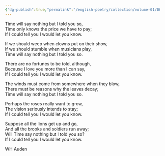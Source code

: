 ```yaml
---
{"dg-publish":true,"permalink":"/english-poetry/collection/volume-01/003-if-i-could-tell-you/"}
---
```




Time will say nothing but I told you so,  
Time only knows the price we have to pay;  
If I could tell you I would let you know.  
  
If we should weep when clowns put on their show,  
If we should stumble when musicians play,  
Time will say nothing but I told you so.  
  
There are no fortunes to be told, although,  
Because I love you more than I can say,  
If I could tell you I would let you know.  
  
The winds must come from somewhere when they blow,  
There must be reasons why the leaves decay;  
Time will say nothing but I told you so.  
  
Perhaps the roses really want to grow,  
The vision seriously intends to stay;  
If I could tell you I would let you know.  
  
Suppose all the lions get up and go,  
And all the brooks and soldiers run away;  
Will Time say nothing but I told you so?  
If I could tell you I would let you know.


WH Auden 
